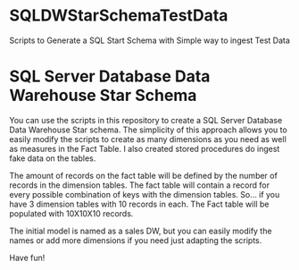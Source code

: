 # SQLDWStarSchemaTestData
Scripts to Generate a SQL Start Schema with Simple way to ingest Test Data

# SQL Server Database Data Warehouse Star Schema

You can use the scripts in this repository to create a SQL Server Database Data Warehouse Star schema. The simplicity of this approach allows you to easily modify the scripts to create as many dimensions as you need as well as measures in the Fact Table. I also created stored procedures do ingest fake data on the tables.

The amount of records on the fact table will be defined by the number of records in the dimension tables. The fact table will contain a record for every possible combination of keys with the dimension tables. So… if you have 3 dimension tables with 10 records in each. The Fact table will be populated with 10X10X10 records.

The initial model is named as a sales DW, but you can easily modify the names or add more dimensions if you need just adapting the scripts.

Have fun!

